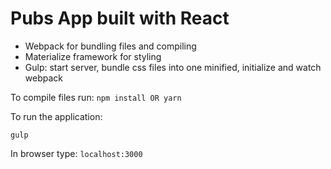 # Pubs App built with React

- Webpack for bundling files and compiling
- Materialize framework for styling
- Gulp: start server, bundle css files into one minified, initialize and watch webpack


To compile files run: 
```npm install OR yarn```


To run the application:

```gulp```

In browser type: 
```localhost:3000```